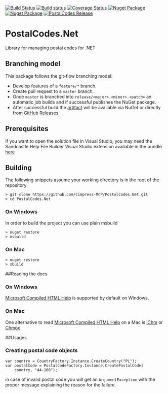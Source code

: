 [![Build Status](https://img.shields.io/travis/Cimpress-MCP/PostalCodes.Net/master.svg)](https://travis-ci.org/Cimpress-MCP/PostalCodes.Net)
[![Build status](https://img.shields.io/appveyor/ci/rnowosielski/postalcodes-net-u1ews/master.svg)](https://ci.appveyor.com/project/rnowosielski/postalcodes-net-u1ews)
[![Coverage Status](https://coveralls.io/repos/Cimpress-MCP/PostalCodes.Net/badge.svg?branch=master)](https://coveralls.io/r/Cimpress-MCP/PostalCodes.Net?branch=master)
[![Nuget Package](https://img.shields.io/nuget/dt/PostalCodes.svg)](http://www.nuget.org/packages/PostalCodes/)
[![Nuget Package](https://img.shields.io/nuget/v/PostalCodes.svg)](http://www.nuget.org/packages/PostalCodes/)
[![PostalCodes Release](https://img.shields.io/github/release/Cimpress-MCP/PostalCodes.Net.svg)](https://github.com/Cimpress-MCP/PostalCodes.Net/releases)


# PostalCodes.Net
Library for managing postal codes for .NET

## Branching model

This package follows the git-flow branching model:
* Develop features of a ```feature/*``` branch.
* Create pull request to a ```master``` branch.
* Once ```master``` is branched into ```release/<major>.<minor>.<patch>``` an automatic job builds and if successful publishes the NuGet package.
* After successful build the [artifact](https://www.nuget.org/packages/PostalCodes/) will be available via NuGet or directly from [GitHub Releases](https://github.com/Cimpress-MCP/PostalCodes.Net/releases)

## Prerequisites ##

If you want to open the solution file in Visual Studio, you may need the Sandcastle Help File Builder Visual Studio extension available in the bundle [here](https://github.com/EWSoftware/SHFB/releases)

## Building ##

The following snippets assume your working directory is in the root of the repository

```
> git clone https://github.com/Cimpress-MCP/PostalCodes.Net.git
> cd PostalCodes.Net
```

### On Windows

In order to build the project you can use plain msbuild

```
> nuget restore
> msbuild
```

### On Mac

```
> nuget restore
> xbuild
```

##Reading the docs

### On Windows

[Microsoft Compiled HTML Help](http://en.wikipedia.org/wiki/Microsoft_Compiled_HTML_Help) is supported by default on Windows.

### On Mac

One alternative to read [Microsoft Compiled HTML Help](http://en.wikipedia.org/wiki/Microsoft_Compiled_HTML_Help) on a Mac is [iChm](https://code.google.com/p/ichm/) or [Chmox](http://chmox.sourceforge.net)

##Usages

### Creating postal code objects

```
var country = CountryFactory.Instance.CreateCountry("PL");
var postalCode = PostalCodeFactory.Instance.CreatePostalCode(
	country, "44-100");
```

in case of invalid postal code you will get an ```ArgumentException``` with the proper message explaining the reason for the failure.

